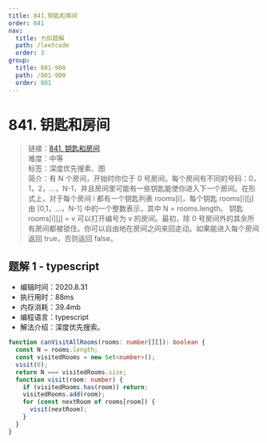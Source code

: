 ```yaml
---
title: 841.钥匙和房间
order: 841
nav:
  title: 力扣题解
  path: /leetcode
  order: 3
group:
  title: 801-900
  path: /801-900
  order: 801
---
```


# 841. 钥匙和房间

> 链接：[841. 钥匙和房间](https://leetcode-cn.com/problems/keys-and-rooms/)  
> 难度：中等  
> 标签：深度优先搜素、图  
> 简介：有 N 个房间，开始时你位于 0 号房间。每个房间有不同的号码：0，1，2，...，N-1，并且房间里可能有一些钥匙能使你进入下一个房间。在形式上，对于每个房间 i 都有一个钥匙列表 rooms[i]，每个钥匙 rooms[i][j] 由 [0,1，...，N-1] 中的一个整数表示，其中 N = rooms.length。 钥匙 rooms[i][j] = v 可以打开编号为 v 的房间。最初，除 0 号房间外的其余所有房间都被锁住。你可以自由地在房间之间来回走动。如果能进入每个房间返回 true，否则返回 false。

## 题解 1 - typescript

- 编辑时间：2020.8.31
- 执行用时：88ms
- 内存消耗：39.4mb
- 编程语言：typescript
- 解法介绍：深度优先搜索。

```typescript
function canVisitAllRooms(rooms: number[][]): boolean {
  const N = rooms.length;
  const visitedRooms = new Set<number>();
  visit(0);
  return N === visitedRooms.size;
  function visit(room: number) {
    if (visitedRooms.has(room)) return;
    visitedRooms.add(room);
    for (const nextRoom of rooms[room]) {
      visit(nextRoom);
    }
  }
}
```
